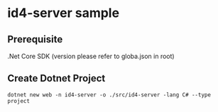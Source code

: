# id4-server sample

## Prerequisite

.Net Core SDK (version please refer to globa.json in root)

## Create Dotnet Project

`dotnet new web -n id4-server -o ./src/id4-server -lang C# --type project`
